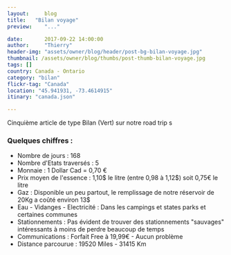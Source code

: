```yaml
---
layout:     blog
title:   "Bilan voyage"
preview:    "..."

date:       2017-09-22 14:00:00
author:     "Thierry"
header-img: "assets/owner/blog/header/post-bg-bilan-voyage.jpg"
thumbnail: /assets/owner/blog/thumbs/post-thumb-bilan-voyage.jpg
tags: []
country: Canada - Ontario
category: "bilan"
flickr-tag: "Canada"
location: "45.941931, -73.4614915"
itinary: "canada.json"

---
```


Cinquième article de type Bilan (Vert) sur notre road trip s



### Quelques chiffres :    

* Nombre de jours           : 168
* Nombre d'Etats traversés  : 5
* Monnaie                   : 1 Dollar Cad = 0,70 €
* Prix moyen de l'essence   : 1,10$ le litre (entre 0,98 à 1,12$) soit 0,75€ le litre
* Gaz                       : Disponible un peu partout, le remplissage de notre réservoir de 20Kg a coûté environ 13$ 
* Eau - Vidanges - Electricité    : Dans les campings et states parks et certaines communes
* Stationnements             : Pas évident de trouver des stationnements "sauvages" intéressants à moins de perdre beaucoup de temps
* Communications             : Forfait Free à 19,99€ - Aucun problème  
* Distance parcourue          : 19520 Miles - 31415 Km     
 


